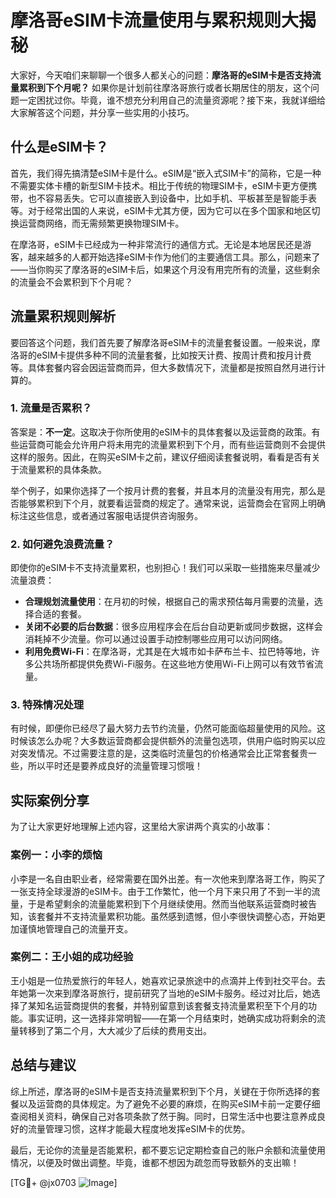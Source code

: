 # 摩洛哥eSIM卡流量使用与累积规则大揭秘

大家好，今天咱们来聊聊一个很多人都关心的问题：**摩洛哥的eSIM卡是否支持流量累积到下个月呢？** 如果你是计划前往摩洛哥旅行或者长期居住的朋友，这个问题一定困扰过你。毕竟，谁不想充分利用自己的流量资源呢？接下来，我就详细给大家解答这个问题，并分享一些实用的小技巧。

## 什么是eSIM卡？

首先，我们得先搞清楚eSIM卡是什么。eSIM是“嵌入式SIM卡”的简称，它是一种不需要实体卡槽的新型SIM卡技术。相比于传统的物理SIM卡，eSIM卡更方便携带，也不容易丢失。它可以直接嵌入到设备中，比如手机、平板甚至是智能手表等。对于经常出国的人来说，eSIM卡尤其方便，因为它可以在多个国家和地区切换运营商网络，而无需频繁更换物理SIM卡。

在摩洛哥，eSIM卡已经成为一种非常流行的通信方式。无论是本地居民还是游客，越来越多的人都开始选择eSIM卡作为他们的主要通信工具。那么，问题来了——当你购买了摩洛哥的eSIM卡后，如果这个月没有用完所有的流量，这些剩余的流量会不会累积到下个月呢？

## 流量累积规则解析

要回答这个问题，我们首先要了解摩洛哥eSIM卡的流量套餐设置。一般来说，摩洛哥的eSIM卡提供多种不同的流量套餐，比如按天计费、按周计费和按月计费等。具体套餐内容会因运营商而异，但大多数情况下，流量都是按照自然月进行计算的。

### 1. **流量是否累积？**

答案是：**不一定**。这取决于你所使用的eSIM卡的具体套餐以及运营商的政策。有些运营商可能会允许用户将未用完的流量累积到下个月，而有些运营商则不会提供这样的服务。因此，在购买eSIM卡之前，建议仔细阅读套餐说明，看看是否有关于流量累积的具体条款。

举个例子，如果你选择了一个按月计费的套餐，并且本月的流量没有用完，那么是否能够累积到下个月，就要看运营商的规定了。通常来说，运营商会在官网上明确标注这些信息，或者通过客服电话提供咨询服务。

### 2. **如何避免浪费流量？**

即使你的eSIM卡不支持流量累积，也别担心！我们可以采取一些措施来尽量减少流量浪费：

- **合理规划流量使用**：在月初的时候，根据自己的需求预估每月需要的流量，选择合适的套餐。
- **关闭不必要的后台数据**：很多应用程序会在后台自动更新或同步数据，这样会消耗掉不少流量。你可以通过设置手动控制哪些应用可以访问网络。
- **利用免费Wi-Fi**：在摩洛哥，尤其是在大城市如卡萨布兰卡、拉巴特等地，许多公共场所都提供免费Wi-Fi服务。在这些地方使用Wi-Fi上网可以有效节省流量。

### 3. **特殊情况处理**

有时候，即便你已经尽了最大努力去节约流量，仍然可能面临超量使用的风险。这时候该怎么办呢？大多数运营商都会提供额外的流量包选项，供用户临时购买以应对突发情况。不过需要注意的是，这类临时流量包的价格通常会比正常套餐贵一些，所以平时还是要养成良好的流量管理习惯哦！

## 实际案例分享

为了让大家更好地理解上述内容，这里给大家讲两个真实的小故事：

### 案例一：小李的烦恼

小李是一名自由职业者，经常需要在国外出差。有一次他来到摩洛哥工作，购买了一张支持全球漫游的eSIM卡。由于工作繁忙，他一个月下来只用了不到一半的流量，于是希望剩余的流量能累积到下个月继续使用。然而当他联系运营商时被告知，该套餐并不支持流量累积功能。虽然感到遗憾，但小李很快调整心态，开始更加谨慎地管理自己的流量开支。

### 案例二：王小姐的成功经验

王小姐是一位热爱旅行的年轻人，她喜欢记录旅途中的点滴并上传到社交平台。去年她第一次来到摩洛哥旅行，提前研究了当地的eSIM卡服务。经过对比后，她选择了某知名运营商提供的套餐，并特别留意到该套餐支持流量累积至下个月的功能。事实证明，这一选择非常明智——在第一个月结束时，她确实成功将剩余的流量转移到了第二个月，大大减少了后续的费用支出。

## 总结与建议

综上所述，摩洛哥的eSIM卡是否支持流量累积到下个月，关键在于你所选择的套餐以及运营商的具体规定。为了避免不必要的麻烦，在购买eSIM卡前一定要仔细查阅相关资料，确保自己对各项条款了然于胸。同时，日常生活中也要注意养成良好的流量管理习惯，这样才能最大程度地发挥eSIM卡的优势。

最后，无论你的流量是否能累积，都不要忘记定期检查自己的账户余额和流量使用情况，以便及时做出调整。毕竟，谁都不想因为疏忽而导致额外的支出嘛！

[TG💪+ @jx0703 ![Image](https://github.com/user-attachments/assets/dbca1d08-cadb-493c-b0ec-ad6f7a83f270)]